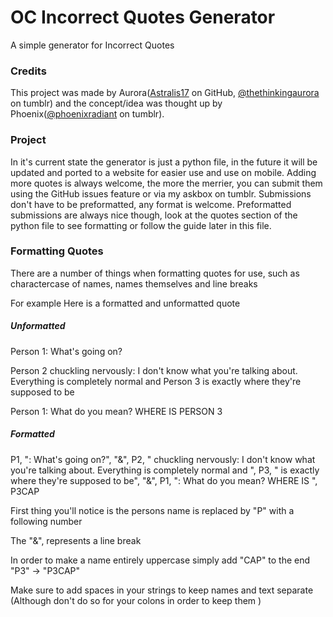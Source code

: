 # OC Incorrect Quotes Generator
A simple generator for Incorrect Quotes


### Credits
This project was made by Aurora([Astralis17](https://github.com/Astralis17) on GitHub, [@thethinkingaurora](https://www.tumblr.com/thethinkingaurora) on tumblr) and the concept/idea was thought up by Phoenix([@phoenixradiant](https://www.tumblr.com/phoenixradiant) on tumblr).


### Project
In it's current state the generator is just a python file, in the future it will be updated and ported to a website for easier use and use on mobile.
Adding more quotes is always welcome, the more the merrier, you can submit them using the GitHub issues feature or via my askbox on tumblr.
Submissions don't have to be preformatted, any format is welcome. Preformatted submissions are always nice though, look at the quotes section of the python file to see formatting or follow the guide later in this file.


### Formatting Quotes
There are a number of things when formatting quotes for use, such as charactercase of names, names themselves and line breaks

For example
Here is a formatted and unformatted quote

##### Unformatted
Person 1: What's going on? 

Person 2 chuckling nervously: I don't know what you're talking about. Everything is completely 
normal and Person 3 is exactly where they're supposed to be

Person 1: What do you mean? WHERE IS PERSON 3

##### Formatted
P1, ": What's going on?", "&", P2, " chuckling nervously: I don't know what you're talking about. Everything is completely normal and ", P3, " is exactly where they're supposed to be", "&", P1, ": What do you mean? WHERE IS ", P3CAP


First thing you'll notice is the persons name is replaced by "P" with a following number

The "&", represents a line break

In order to make a name entirely uppercase simply add "CAP" to the end "P3" -> "P3CAP"

Make sure to add spaces in your strings to keep names and text separate (Although don't do so for your colons in order to keep them )